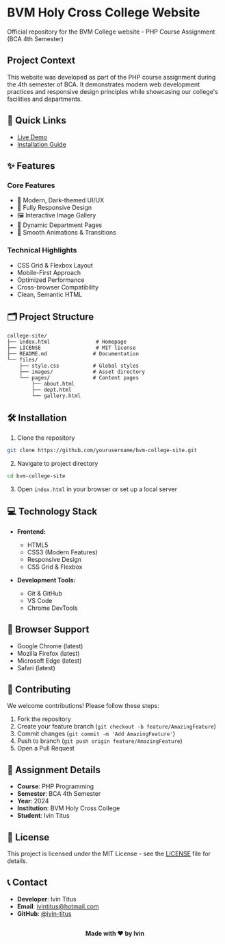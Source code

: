 # BVM Holy Cross College Website

Official repository for the BVM College website - PHP Course Assignment (BCA 4th Semester)

## Project Context
This website was developed as part of the PHP course assignment during the 4th semester of BCA. It demonstrates modern web development practices and responsive design principles while showcasing our college's facilities and departments.

## 🚀 Quick Links
- [Live Demo](https://bvm-college-by-ivin.vercel.app/)
- [Installation Guide](#installation)

## ✨ Features

### Core Features
- 🎨 Modern, Dark-themed UI/UX
- 📱 Fully Responsive Design
- 🖼️ Interactive Image Gallery
- 🏫 Dynamic Department Pages
- 💫 Smooth Animations & Transitions

### Technical Highlights
- CSS Grid & Flexbox Layout
- Mobile-First Approach
- Optimized Performance
- Cross-browser Compatibility
- Clean, Semantic HTML

## 🗂️ Project Structure
```
college-site/
├── index.html               # Homepage
├── LICENSE                  # MIT license
├── README.md               # Documentation
└── files/
    ├── style.css           # Global styles
    ├── images/             # Asset directory
    └── pages/              # Content pages
        ├── about.html
        ├── dept.html
        └── gallery.html
```

## 🛠️ Installation

1. Clone the repository
```bash
git clone https://github.com/yourusername/bvm-college-site.git
```

2. Navigate to project directory
```bash
cd bvm-college-site
```

3. Open `index.html` in your browser or set up a local server

## 💻 Technology Stack

- **Frontend:**
  - HTML5
  - CSS3 (Modern Features)
  - Responsive Design
  - CSS Grid & Flexbox

- **Development Tools:**
  - Git & GitHub
  - VS Code
  - Chrome DevTools

## 📱 Browser Support

- Google Chrome (latest)
- Mozilla Firefox (latest)
- Microsoft Edge (latest)
- Safari (latest)

## 🤝 Contributing

We welcome contributions! Please follow these steps:

1. Fork the repository
2. Create your feature branch (`git checkout -b feature/AmazingFeature`)
3. Commit changes (`git commit -m 'Add AmazingFeature'`)
4. Push to branch (`git push origin feature/AmazingFeature`)
5. Open a Pull Request

## 📝 Assignment Details

- **Course**: PHP Programming
- **Semester**: BCA 4th Semester
- **Year**: 2024
- **Institution**: BVM Holy Cross College
- **Student**: Ivin Titus

## 📄 License

This project is licensed under the MIT License - see the [LICENSE](LICENSE) file for details.

## 📞 Contact

- **Developer**: Ivin Titus
- **Email**: ivintitus@hotmail.com
- **GitHub**: [@ivin-titus](https://github.com/ivin-titus)


##
<p align="center"> <b>Made with ❤️ by Ivin </b></p>